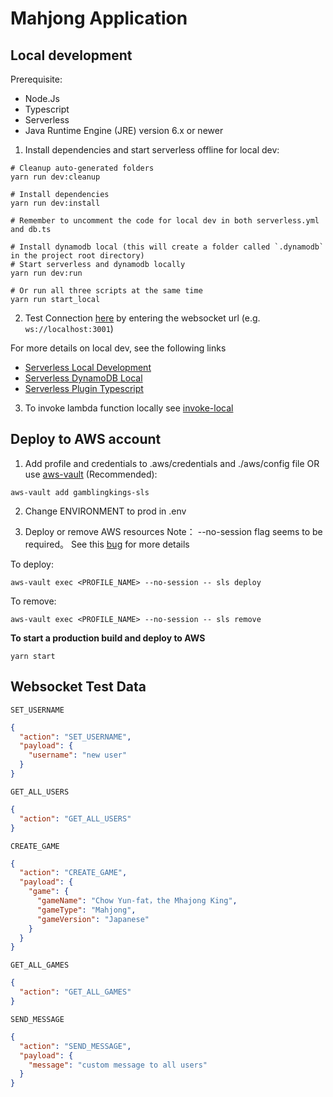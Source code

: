 # Mahjong Application

## Local development

Prerequisite:

- Node.Js
- Typescript
- Serverless
- Java Runtime Engine (JRE) version 6.x or newer

1. Install dependencies and start serverless offline for local dev:

```shell script
# Cleanup auto-generated folders
yarn run dev:cleanup

# Install dependencies
yarn run dev:install

# Remember to uncomment the code for local dev in both serverless.yml and db.ts

# Install dynamodb local (this will create a folder called `.dynamodb` in the project root directory)
# Start serverless and dynamodb locally
yarn run dev:run

# Or run all three scripts at the same time
yarn run start_local
```

2. Test Connection [here](https://www.websocket.org/echo.html) by entering the websocket url (e.g. `ws://localhost:3001`)

For more details on local dev, see the following links

- [Serverless Local Development](https://www.serverless.com/blog/serverless-local-development/)
- [Serverless DynamoDB Local](https://www.serverless.com/plugins/serverless-dynamodb-local/)
- [Serverless Plugin Typescript](https://www.serverless.com/plugins/serverless-plugin-typescript/)

3. To invoke lambda function locally see [invoke-local](https://www.serverless.com/framework/docs/providers/aws/cli-reference/invoke-local/)

## Deploy to AWS account

1. Add profile and credentials to .aws/credentials and ./aws/config file OR use [aws-vault](https://github.com/99designs/aws-vault) (Recommended):

```shell script
aws-vault add gamblingkings-sls
```

2. Change ENVIRONMENT to prod in .env

3. Deploy or remove AWS resources
   Note： --no-session flag seems to be required。 See this [bug](https://github.com/serverless/serverless/issues/5199) for more details

To deploy:

```shell script
aws-vault exec <PROFILE_NAME> --no-session -- sls deploy
```

To remove:

```shell script
aws-vault exec <PROFILE_NAME> --no-session -- sls remove
```

**To start a production build and deploy to AWS**

```shell script
yarn start
```

## Websocket Test Data

`SET_USERNAME`

```json
{
  "action": "SET_USERNAME",
  "payload": {
    "username": "new user"
  }
}
```

`GET_ALL_USERS`

```json
{
  "action": "GET_ALL_USERS"
}
```

`CREATE_GAME`

```json
{
  "action": "CREATE_GAME",
  "payload": {
    "game": {
      "gameName": "Chow Yun-fat，the Mhajong King",
      "gameType": "Mahjong",
      "gameVersion": "Japanese"
    }
  }
}
```

`GET_ALL_GAMES`

```json
{
  "action": "GET_ALL_GAMES"
}
```

`SEND_MESSAGE`

```json
{
  "action": "SEND_MESSAGE",
  "payload": {
    "message": "custom message to all users"
  }
}
```
